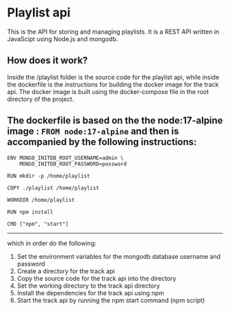 # Playlist api

This is the API for storing and managing playlists. It is a REST API written in JavaScipt using Node.js and mongodb.

## How does it work?

Inside the /playlist folder is the source code for the playlist api, while inside the dockerfile is the instructions for building the docker image for the track api. The docker image is built using the docker-compose file in the root directory of the project.

The dockerfile is based on the the node:17-alpine image : `` FROM node:17-alpine `` and then is accompanied by the following instructions: 
---
    ENV MONGO_INITDB_ROOT_USERNAME=admin \
        MONGO_INITDB_ROOT_PASSWORD=password

    RUN mkdir -p /home/playlist

    COPY ./playlist /home/playlist

    WORKDIR /home/playlist

    RUN npm install

    CMD ["npm", "start"]
---

which in order do the following:
1. Set the environment variables for the mongodb database username and password
2. Create a directory for the track api
3. Copy the source code for the track api into the directory
4. Set the working directory to the track api directory
5. Install the dependencies for the track api using npm
6. Start the track api by running the npm start command (npm script)